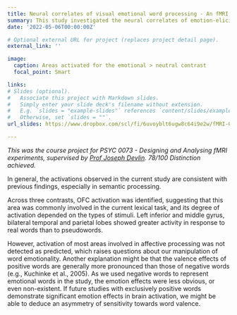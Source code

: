 ```yaml
---
title: Neural correlates of visual emotional word processing - An fMRI study
summary: This study investigated the neural correlates of emotion-eliciting word processing using a visual lexical decision task (LDT). By comparing processing patterns between real/pseudowords and emotional/neutral words, the study aimed to partially dissociate semantic and affective components in emotional word processing. 
date: '2022-05-06T00:00:00Z'

# Optional external URL for project (replaces project detail page).
external_link: ''

image: 
  caption: Areas activated for the emotional > neutral contrast
  focal_point: Smart

links:
# Slides (optional).
#   Associate this project with Markdown slides.
#   Simply enter your slide deck's filename without extension.
#   E.g. `slides = "example-slides"` references `content/slides/example-slides.md`.
#   Otherwise, set `slides = ""`.
url_slides: https://www.dropbox.com/scl/fi/6uvoyblt6ugw8c64i9e2w/fMRI-Group-E_1010.pdf?rlkey=kexp6nhrj4mo0wbf6pvu7j48y&dl=0

---
```

*This was the course project for PSYC 0073 - Designing and Analysing fMRI experiments, supervised by [Prof Joseph Devlin](https://scholar.google.com/citations?user=kCgH6AgAAAAJ). 78/100 Distinction achieved.*

In general, the activations observed in the current study are consistent with previous findings, especially in semantic processing. 

Across three contrasts, OFC activation was identified, suggesting that this area was commonly involved in the current lexical task, and its degree of activation depended on the types of stimuli. Left inferior and middle gyrus, bilateral temporal and parietal lobes showed greater activity in response to real words than to pseudowords. 

However, activation of most areas involved in affective processing was not detected as predicted, which raises questions about our manipulation of word emotionality. Another explanation might be that the valence effects of positive words are generally more pronounced than those of negative words (e.g., Kuchinke et al., 2005). As we used negative words to represent emotional words in the study, the emotion effects were less obvious, or even non-existent. If future studies with exclusively positive words demonstrate significant emotion effects in brain activation, we might be able to deduce an asymmetry of sensitivity towards word valence.
